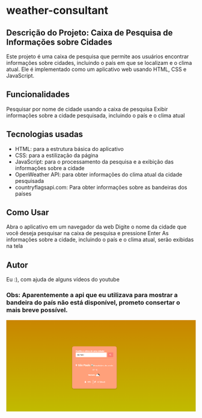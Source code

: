 # weather-consultant
## Descrição do Projeto: Caixa de Pesquisa de Informações sobre Cidades
Este projeto é uma caixa de pesquisa que permite aos usuários encontrar informações sobre cidades, incluindo o país em que se localizam e o clima atual. Ele é implementado como um aplicativo web usando HTML, CSS e JavaScript.

## Funcionalidades
Pesquisar por nome de cidade usando a caixa de pesquisa
Exibir informações sobre a cidade pesquisada, incluindo o país e o clima atual

## Tecnologias usadas
- HTML: para a estrutura básica do aplicativo
- CSS: para a estilização da página
- JavaScript: para o processamento da pesquisa e a exibição das informações sobre a cidade
- OpenWeather API: para obter informações do clima atual da cidade pesquisada
- countryflagsapi.com: Para obter informações sobre as bandeiras dos países

## Como Usar
Abra o aplicativo em um navegador da web
Digite o nome da cidade que você deseja pesquisar na caixa de pesquisa e pressione Enter
As informações sobre a cidade, incluindo o país e o clima atual, serão exibidas na tela

## Autor
Eu :), com ajuda de alguns vídeos do youtube

### Obs: Aparentemente a api que eu utilizava para mostrar a bandeira do país não está disponível, prometo consertar o mais breve possível.

![](tela.png)
